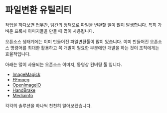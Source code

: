 # 파일변환 유틸리티

작업을 하다보면 업무간, 팀간의 정책으로 파일을 변환할 일이 많이 발생합니다. 특히 가벼운 프록시 이미지들을 만들 때 많이 사용됩니다.

오픈소스 생태계에는 이미 만들어진 파일변환툴이 많이 있습니다.
이미 만들어진 오픈소스 명령어를 최대한 활용하고 꼭 개발이 필요한 부분에만 개발을 하는 것이 조직에게는 효율적입니다.

아래는 많이 사용되는 오픈소스 이미지, 동영상 컨버팅 툴 입니다.

- [ImageMagick](imagemagick.md)
- [FFmpeg](ffmpeg.md)
- [OpenImageIO](openimageio.md)
- [HandBrake](handbrake.md)
- [Mediainfo](mediainfo.md)

각각의 솔루션을 하나씩 천천히 알아보겠습니다.